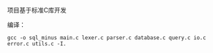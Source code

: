 项目基于标准C库开发

编译：

```shell
gcc -o sql_minus main.c lexer.c parser.c database.c query.c io.c error.c utils.c -I.

```
